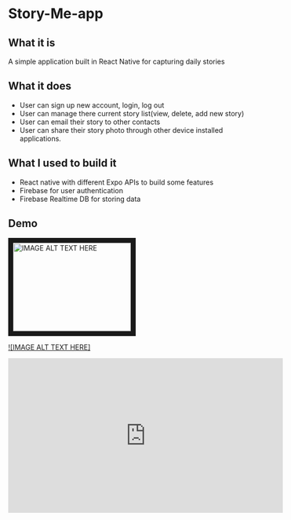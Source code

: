 # Story-Me-app
## What it is
A simple application built in React Native for capturing daily stories
## What it does
 - User can sign up new account, login, log out
 - User can manage there current story list(view, delete, add new story)
 - User can email their story to other contacts
 - User can share their story photo through other device installed applications. 
## What I used to build it
 - React native with different Expo APIs to build some features
 - Firebase for user authentication
 - Firebase Realtime DB for storing data
## Demo
<a href="http://www.youtube.com/watch?feature=player_embedded&v=0TpqBwTKNuQ
" target="_blank"><img src="http://img.youtube.com/vi/0TpqBwTKNuQ/0.jpg" 
alt="IMAGE ALT TEXT HERE" width="240" height="180" border="10" /></a>

[![IMAGE ALT TEXT HERE]](https://www.youtube.com/embed/0TpqBwTKNuQ)

<iframe width="560" height="315" src="https://www.youtube.com/embed/0TpqBwTKNuQ" frameborder="0" allow="accelerometer; autoplay; encrypted-media; gyroscope; picture-in-picture" allowfullscreen></iframe>

